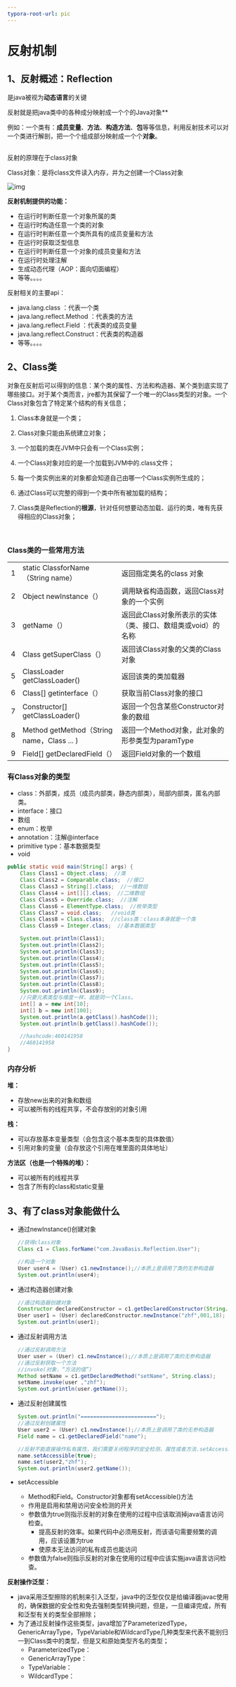 ```yaml
---
typora-root-url: pic
---
```


# 反射机制

## 1、反射概述：Reflection

是java被视为**动态语言**的关键

反射就是把java类中的各种成分映射成一个个的Java对象**

例如：一个类有：**成员变量**、**方法**、**构造方法**、**包**等等信息，利用反射技术可以对一个类进行解剖，把一个个组成部分映射成一个个**对象**。

## 

反射的原理在于class对象

Class对象：是将class文件读入内存，并为之创建一个Class对象

![img](https://img-blog.csdn.net/20170513124616156)

**反射机制提供的功能：**

- 在运行时判断任意一个对象所属的类
- 在运行时构造任意一个类的对象
- 在运行时判断任意一个类所具有的成员变量和方法
- 在运行时获取泛型信息
- 在运行时判断任意一个对象的成员变量和方法
- 在运行时处理注解
- 生成动态代理（AOP：面向切面编程）
- 等等。。。。

反射相关的主要api：

- java.lang.class  ：代表一个类
- java.lang.reflect.Method  ：代表类的方法
- java.lang.reflect.Field  ：代表类的成员变量
- java.lang.reflect.Construct：代表类的构造器
- 等等。。。。

## 2、Class类

对象在反射后可以得到的信息：某个类的属性、方法和构造器、某个类到底实现了哪些接口。对于某个类而言，jre都为其保留了一个唯一的Class类型的对象。一个Class对象包含了特定某个结构的有关信息；

1. Class本身就是一个类；

2. Class对象只能由系统建立对象；

3. 一个加载的类在JVM中只会有一个Class实例；

4. 一个Class对象对应的是一个加载到JVM中的.class文件；

5. 每一个类实例出来的对象都会知道自己由哪一个Class实例所生成的；

6. 通过Class可以完整的得到一个类中所有被加载的结构；

7. Class类是Reflection的**根源**，针对任何想要动态加载、运行的类，唯有先获得相应的Class对象；

   ​

### Class类的一些常用方法

|      |                                          |                                    |
| :--: | :--------------------------------------- | :--------------------------------- |
|  1   | static ClassforName（String name）         | 返回指定类名的class 对象                    |
|  2   | Object newInstance（）                     | 调用缺省构造函数，返回Class对象的一个实例            |
|  3   | getName（）                                | 返回此Class对象所表示的实体（类、接口、数组类或void）的名称 |
|  4   | Class getSuperClass（）                    | 返回该Class对象的父类的Class对象              |
|  5   | ClassLoader getClassLoader()             | 返回该类的类加载器                          |
|  6   | Class[] getinterface（）                   | 获取当前Class对象的接口                     |
|  7   | Constructor[] getClassLoader()           | 返回一个包含某些Constructor对象的数组           |
|  8   | Method getMethod（String name，Class ... ) | 返回一个Method对象，此对象的形参类型为paramType    |
|  9   | Field[] getDeclaredField（）               | 返回Field对象的一个数组                     |

### 有Class对象的类型

- class：外部类，成员（成员内部类，静态内部类），局部内部类，匿名内部类。
- interface：接口
- 数组
- enum：枚举
- annotation：注解@interface
- primitive type：基本数据类型
- void

```java
public static void main(String[] args) {
    Class Class1 = Object.class;  //类
    Class Class2 = Comparable.class;  //接口
    Class Class3 = String[].class;  //一维数组
    Class Class4 = int[][].class;  //二维数组
    Class Class5 = Override.class;  //注解
    Class Class6 = ElementType.class;  //枚举类型
    Class Class7 = void.class;   //void类
    Class Class8 = Class.class;  //class类：class本身就是一个类
    Class Class9 = Integer.class;  //基本数据类型

    System.out.println(Class1);
    System.out.println(Class2);
    System.out.println(Class3);
    System.out.println(Class4);
    System.out.println(Class5);
    System.out.println(Class6);
    System.out.println(Class7);
    System.out.println(Class8);
    System.out.println(Class9);
    //只要元素类型与维度一样，就是同一个Class。
    int[] a = new int[10];
    int[] b = new int[100];
    System.out.println(a.getClass().hashCode());
    System.out.println(b.getClass().hashCode());

    //hashcode:460141958
    //460141958
}
```

### 内存分析

**堆：**

- 存放new出来的对象和数组
- 可以被所有的线程共享，不会存放别的对象引用

**栈：**

- 可以存放基本变量类型（会包含这个基本类型的具体数值）
- 引用对象的变量（会存放这个引用在堆里面的具体地址）

**方法区（也是一个特殊的堆）：**

- 可以被所有的线程共享
- 包含了所有的class和static变量



## 3、有了class对象能做什么

- 通过newInstance()创建对象

  ```java
  //获得class对象
  Class c1 = Class.forName("com.JavaBasis.Reflection.User");

  //构造一个对象
  User user4 = (User) c1.newInstance();//本质上是调用了类的无参构造器
  System.out.println(user4);
  ```


- 通过构造器创建对象

  ```java
  //通过构造器创建对象
  Constructor declaredConstructor = c1.getDeclaredConstructor(String.class, int.class, int.class);
  User user1 = (User) declaredConstructor.newInstance("zhf",001,18);
  System.out.println(user1);
  ```

- 通过反射调用方法

  ```java
  //通过反射调用方法
  User user = (User) c1.newInstance();//本质上是调用了类的无参构造器
  //通过反射获取一个方法
  //invoke(对象，“方法的值”)
  Method setName = c1.getDeclaredMethod("setName", String.class);
  setName.invoke(user ,"zhf");
  System.out.println(user.getName());
  ```

- 通过反射创建属性

  ```java
  System.out.println("========================");
  //通过反射创建属性
  User user2 = (User) c1.newInstance();//本质上是调用了类的无参构造器
  Field name = c1.getDeclaredField("name");

  //反射不能直接操作私有属性，我们需要关闭程序的安全检测，属性或者方法.setAccessible(true)
  name.setAccessible(true);
  name.set(user2,"zhf");
  System.out.println(user2.getName());
  ```

- setAccessible

  - Method和Field。Constructor对象都有setAccessible()方法
  - 作用是启用和禁用访问安全检测的开关
  - 参数值为true则指示反射的对象在使用的过程中应该取消掉java语言访问检查。
    - 提高反射的效率。如果代码中必须用反射，而该语句需要频繁的调用，应该设置为true
    - 使原本无法访问的私有成员也能访问
  - 参数值为false则指示反射的对象在使用的过程中应该实施java语言访问检查。

**反射操作泛型：**

- java采用泛型擦除的机制来引入泛型，java中的泛型仅仅是给编译器javac使用的，确保数据的安全性和免去强制类型转换问题，但是，一旦编译完成，所有和泛型有关的类型全部擦除；
- 为了通过反射操作这些类型，java增加了ParameterizedType，GenericArrayType，TypeVariable和WildcardType几种类型来代表不能别归一到Class类中的类型，但是又和原始类型齐名的类型；
  - ParameterizedType：
  - GenericArrayType：
  - TypeVariable：
  - WildcardType：